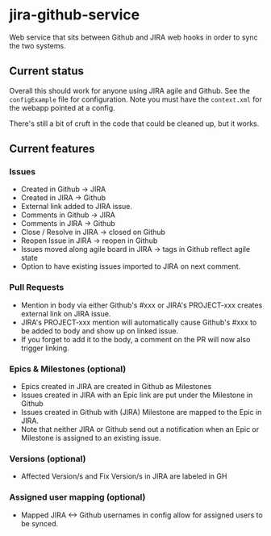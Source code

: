 jira-github-service
===================

Web service that sits between Github and JIRA web hooks in order to sync the two systems.

## Current status
Overall this should work for anyone using JIRA agile and Github. See the `configExample` file for configuration. Note you must have the `context.xml` for the webapp pointed at a config.

There's still a bit of cruft in the code that could be cleaned up, but it works.

## Current features
### Issues
* Created in Github -> JIRA
* Created in JIRA -> Github
* External link added to JIRA issue.
* Comments in Github -> JIRA
* Comments in JIRA -> Github
* Close / Resolve in JIRA -> closed on Github
* Reopen Issue in JIRA -> reopen in Github
* Issues moved along agile board in JIRA -> tags in Github reflect agile state
* Option to have existing issues imported to JIRA on next comment. 

### Pull Requests
* Mention in body via either Github's #xxx or JIRA's PROJECT-xxx creates external link on JIRA issue.
* JIRA's PROJECT-xxx mention will automatically cause Github's #xxx to be added to body and show up on linked issue.
* If you forget to add it to the body, a comment on the PR will now also trigger linking. 

### Epics & Milestones (optional)
* Epics created in JIRA are created in Github as Milestones
* Issues created in JIRA with an Epic link are put under the Milestone in Github
* Issues created in Github with (JIRA) Milestone are mapped to the Epic in JIRA. 
* Note that neither JIRA or Github send out a notification when an Epic or Milestone is assigned to an existing issue.

### Versions (optional)
* Affected Version/s and Fix Version/s in JIRA are labeled in GH
 
### Assigned user mapping (optional)
* Mapped JIRA <-> Github usernames in config allow for assigned users to be synced.
